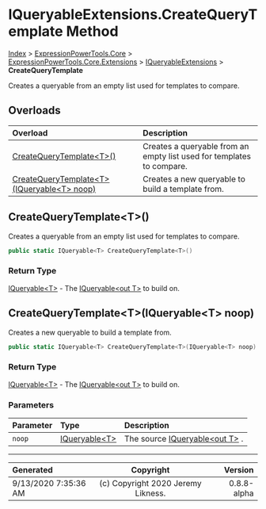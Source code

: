 ﻿# IQueryableExtensions.CreateQueryTemplate Method

[Index](../index.md) > [ExpressionPowerTools.Core](ExpressionPowerTools.Core.a.md) > [ExpressionPowerTools.Core.Extensions](ExpressionPowerTools.Core.Extensions.n.md) > [IQueryableExtensions](ExpressionPowerTools.Core.Extensions.IQueryableExtensions.cs.md) > **CreateQueryTemplate**

Creates a queryable from an empty list used for templates to compare.

## Overloads

| Overload | Description |
| :-- | :-- |
| [CreateQueryTemplate&lt;T>()](#createquerytemplatet) | Creates a queryable from an empty list used for templates to compare. |
| [CreateQueryTemplate&lt;T>(IQueryable&lt;T> noop)](#createquerytemplatetiqueryablet-noop) | Creates a new queryable to build a template from. |
## CreateQueryTemplate&lt;T>()

Creates a queryable from an empty list used for templates to compare.

```csharp
public static IQueryable<T> CreateQueryTemplate<T>()
```

### Return Type

 [IQueryable&lt;T>](https://docs.microsoft.com/dotnet/api/system.linq.iqueryable-1)  - The [IQueryable&lt;out T>](https://docs.microsoft.com/dotnet/api/system.linq.iqueryable-1) to build on.


## CreateQueryTemplate&lt;T>(IQueryable&lt;T> noop)

Creates a new queryable to build a template from.

```csharp
public static IQueryable<T> CreateQueryTemplate<T>(IQueryable<T> noop)
```

### Return Type

 [IQueryable&lt;T>](https://docs.microsoft.com/dotnet/api/system.linq.iqueryable-1)  - The [IQueryable&lt;out T>](https://docs.microsoft.com/dotnet/api/system.linq.iqueryable-1) to build on.

### Parameters

| Parameter | Type | Description |
| :-- | :-- | :-- |
| `noop` | [IQueryable&lt;T>](https://docs.microsoft.com/dotnet/api/system.linq.iqueryable-1) | The source [IQueryable&lt;out T>](https://docs.microsoft.com/dotnet/api/system.linq.iqueryable-1) . |



---

| Generated | Copyright | Version |
| :-- | :-: | --: |
| 9/13/2020 7:35:36 AM | (c) Copyright 2020 Jeremy Likness. | 0.8.8-alpha |
